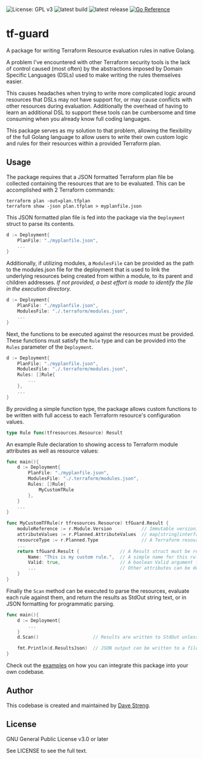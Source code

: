 ![License: GPL v3](https://img.shields.io/badge/License-GPL_v3-blue.svg)
![latest build](https://github.com/S7R4nG3/terraform-resources/actions/workflows/test.yml/badge.svg)
![latest release](https://img.shields.io/github/release-date/S7R4nG3/tf-guard)
[![Go Reference](https://pkg.go.dev/badge/github.com/S7R4nG3/tf-guard.svg)](https://pkg.go.dev/github.com/S7R4nG3/tf-guard)
# tf-guard

A package for writing Terraform Resource evaluation rules in native Golang.

A problem I've encountered with other Terraform security tools is the lack of control caused (most often) by the abstractions imposed by Domain Specific Languages (DSLs) used to make writing the rules themselves easier.

This causes headaches when trying to write more complicated logic around resources that DSLs may not have support for, or may cause conflicts with other resources during evaluation. Additionally the overhead of having to learn an additional DSL to support these tools can be cumbersome and time consuming when you already know full coding languages.

This package serves as my solution to that problem, allowing the flexibility of the full Golang language to allow users to write their own custom logic and rules for their resources within a provided Terraform plan.

## Usage

The package requires that a JSON formatted Terraform plan file be collected containing the resources that are to be evaluated. This can be accomplished with 2 Terraform commands:

```
terraform plan -out=plan.tfplan
terraform show -json plan.tfplan > myplanfile.json
```

This JSON formatted plan file is fed into the package via the `Deployment` struct to parse its contents.

```go
d := Deployment{
    PlanFile: "./myplanfile.json",
    ...
}
```

Additionally, if utilizing modules, a `ModulesFile` can be provided as the path to the modules.json file for the deployment that is used to link the underlying resources being created from within a module, to its parent and children addresses. _If not provided, a best effort is made to identify the file in the execution directory._

```go
d := Deployment{
    PlanFile: "./myplanfile.json",
    ModulesFile: "./.terraform/modules.json",
    ...
}
```

Next, the functions to be executed against the resources must be provided. These functions must satisfy the `Rule` type and can be provided into the `Rules` parameter of the `Deployment`.

```go
d := Deployment{
    PlanFile: "./myplanfile.json",
    ModulesFile: "./.terraform/modules.json",
    Rules: []Rule{
        ...
    },
    ...
}
```

By providing a simple function type, the package allows custom functions to be written with full access to each Terraform resource's configuration values.

```go
type Rule func(tfresources.Resource) Result
```

An example Rule declaration to showing access to Terraform module attributes as well as resource values:

```go
func main(){
    d := Deployment{
        PlanFile: "./myplanfile.json",
        ModulesFile: "./.terraform/modules.json",
        Rules: []Rule{
            MyCustomTRule
        },
    }
    ...
}

func MyCustomTFRule(r tfresources.Resource) tfGuard.Result {
    moduleReference := r.Module.Version           // Immutable versioning for the module linked to this resource
    attributeValues := r.Planned.AttributeValues  // map[string]interface{} Containing resource attribute values
    resourceType := r.Planned.Type                // A Terraform resource type - like aws_s3_bucket
    ...
    return tfGuard.Result {               // A Result struct must be returned for each Rule type
        Name: "This is my custom rule.",  // A simple name for this rule
        Valid: true,                      // A boolean Valid argument for rule validity
        ...                               // Other attributes can be defined if required - see Result struct
    }
}
```

Finally the `Scan` method can be executed to parse the resources, evaluate each rule against them, and return the results as StdOut string text, or in JSON formatting for programmatic parsing.

```go
func main(){
    d := Deployment{
        ...
    }
    d.Scan()                    // Results are written to StdOut unless Disabled

    fmt.Println(d.ResultsJson)  // JSON output can be written to a file if desired, or parsed directly
}
```

Check out the [examples](./examples) on how you can integrate this package into your own codebase.

## Author

This codebase is created and maintained by [Dave Streng](https://www.linkedin.com/in/dave-streng).

## License

GNU General Public License v3.0 or later

See LICENSE to see the full text.